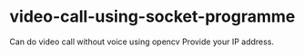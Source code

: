 # video-call-using-socket-programme
Can do video call without voice using opencv
Provide your IP address.
